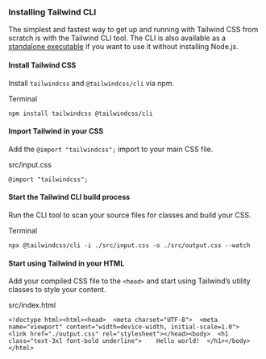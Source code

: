 ### Installing Tailwind CLI

The simplest and fastest way to get up and running with Tailwind CSS from scratch is with the Tailwind CLI tool. The CLI is also available as a [standalone executable](https://github.com/tailwindlabs/tailwindcss/releases/latest) if you want to use it without installing Node.js.

#### Install Tailwind CSS

Install `tailwindcss` and `@tailwindcss/cli` via npm.

Terminal

```
npm install tailwindcss @tailwindcss/cli
```

#### Import Tailwind in your CSS

Add the `@import "tailwindcss";` import to your main CSS file.

src/input.css

```
@import "tailwindcss";
```

#### Start the Tailwind CLI build process

Run the CLI tool to scan your source files for classes and build your CSS.

Terminal

```
npx @tailwindcss/cli -i ./src/input.css -o ./src/output.css --watch
```

#### Start using Tailwind in your HTML

Add your compiled CSS file to the `<head>` and start using Tailwind’s utility classes to style your content.

src/index.html

```
<!doctype html><html><head>  <meta charset="UTF-8">  <meta name="viewport" content="width=device-width, initial-scale=1.0">  <link href="./output.css" rel="stylesheet"></head><body>  <h1 class="text-3xl font-bold underline">    Hello world!  </h1></body></html>
```
